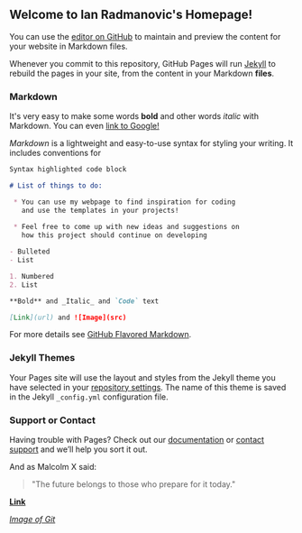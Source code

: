 ## Welcome to Ian Radmanovic's Homepage!

You can use the [editor on GitHub](https://github.com/IanRad98/IanRad98.github.io/edit/master/index.md) to maintain and preview the content for your website in Markdown files.

Whenever you commit to this repository, GitHub Pages will run [Jekyll](https://jekyllrb.com/) to rebuild the pages in your site, from the content in your Markdown **files**.

### Markdown

It's very easy to make some words **bold** and other words *italic* with Markdown. You can even [link to Google!](http://google.com)

*Markdown* is a lightweight and easy-to-use syntax for styling your writing. It includes conventions for

```markdown
Syntax highlighted code block

# List of things to do:

 * You can use my webpage to find inspiration for coding 
   and use the templates in your projects!
   
 * Feel free to come up with new ideas and suggestions on 
   how this project should continue on developing 

- Bulleted
- List

1. Numbered
2. List

**Bold** and _Italic_ and `Code` text

[Link](url) and ![Image](src)
```

For more details see [GitHub Flavored Markdown](https://guides.github.com/features/mastering-markdown/).

### Jekyll Themes

Your Pages site will use the layout and styles from the Jekyll theme you have selected in your [repository settings](https://github.com/IanRad98/IanRad98.github.io/settings). The name of this theme is saved in the Jekyll `_config.yml` configuration file.

### Support or Contact

Having trouble with Pages? Check out our [documentation](https://help.github.com/categories/github-pages-basics/) or [contact support](https://github.com/contact) and we’ll help you sort it out.



And as Malcolm X said: 

> "The future belongs to those who
> prepare for it today."


**[Link](https://github.com/)**

*[Image of Git](https://www.google.com/search?q=github&client=firefox-b-d&source=lnms&tbm=isch&sa=X&ved=0ahUKEwj9o_qgisjhAhUQ3aQKHfMyAKMQ_AUIDigB&biw=1920&bih=944#imgrc=M6g5PpHAKsmwnM:)*
